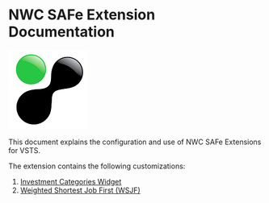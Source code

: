 # NWC SAFe Extension Documentation

![NWC Logo](images/logo.png)

This document explains the configuration and use of NWC SAFe Extensions for VSTS.

The extension contains the following customizations:
1. [Investment Categories Widget](./InvestmentCategoriesWidget.md)
1. [Weighted Shortest Job First (WSJF)](./WSJF.md)